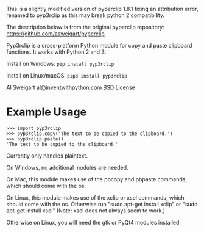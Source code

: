 This is a slightly modified version of pyperclip 1.8.1 fixing an attribution error, renamed to pyp3rclip as this may break python 2 compatibility.

The description below is from the original pyperclip repository: https://github.com/asweigart/pyperclip

Pyp3rclip is a cross-platform Python module for copy and paste clipboard functions. It works with Python 2 and 3.

Install on Windows: `pip install pyp3rclip`

Install on Linux/macOS: `pip3 install pyp3rclip`

Al Sweigart al@inventwithpython.com
BSD License

Example Usage
=============

    >>> import pyp3rclip
    >>> pyp3rclip.copy('The text to be copied to the clipboard.')
    >>> pyp3rclip.paste()
    'The text to be copied to the clipboard.'


Currently only handles plaintext.

On Windows, no additional modules are needed.

On Mac, this module makes use of the pbcopy and pbpaste commands, which should come with the os.

On Linux, this module makes use of the xclip or xsel commands, which should come with the os. Otherwise run "sudo apt-get install xclip" or "sudo apt-get install xsel" (Note: xsel does not always seem to work.)

Otherwise on Linux, you will need the gtk or PyQt4 modules installed.
